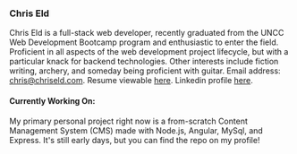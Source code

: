 ### Chris Eld

Chris Eld is a full-stack web developer, recently graduated from the UNCC Web Development Bootcamp program and enthusiastic to enter the field. Proficient in all aspects of the web development project lifecycle, but with a particular knack for backend technologies. Other interests include fiction writing, archery, and someday being proficient with guitar. Email address: [chris@chriseld.com](mailto:chris@chriseld.com). Resume viewable [here](https://www.chriseld.com/resume). Linkedin profile [here](https://www.linkedin.com/in/chris-eld-b7917a19b/).

#### Currently Working On:

My primary personal project right now is a from-scratch Content Management System (CMS) made with Node.js, Angular, MySql, and Express. It's still early days, but you can find the repo on my profile!
